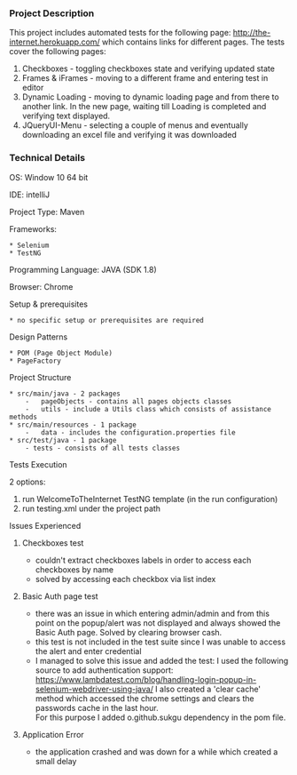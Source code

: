 ### Project Description

This project includes automated tests for the following page: http://the-internet.herokuapp.com/ which contains links for different pages.
The tests cover the following pages:
1. Checkboxes - toggling checkboxes state and verifying updated state
2. Frames & iFrames - moving to a different frame and entering test in editor
3. Dynamic Loading - moving to dynamic loading page and from there to another link.
   In the new page, waiting till Loading is completed and verifying text displayed. 
4. JQueryUI-Menu - selecting a couple of menus and eventually downloading an excel file and verifying it was downloaded

### Technical Details
OS:     Window 10 64 bit

IDE:    intelliJ

Project Type: Maven

Frameworks:

    * Selenium
    * TestNG

Programming Language: JAVA (SDK 1.8)

Browser: Chrome

Setup & prerequisites

    * no specific setup or prerequisites are required
 
Design Patterns
 
    * POM (Page Object Module)
    * PageFactory
    
Project Structure

    * src/main/java - 2 packages
        -   pageObjects - contains all pages objects classes
        -   utils - include a Utils class which consists of assistance methods
    * src/main/resources - 1 package
        -   data - includes the configuration.properties file 
    * src/test/java - 1 package
        - tests - consists of all tests classes
        
Tests Execution

2 options:

1. run WelcomeToTheInternet TestNG template (in the run configuration)
2. run testing.xml under the project path

Issues Experienced

1. Checkboxes test
    * couldn't extract checkboxes labels in order to access each checkboxes by name
    * solved by accessing each checkbox via list index
    
2.  Basic Auth page test
    * there was an issue in which entering admin/admin and from this point on the popup/alert was not displayed and always showed the Basic Auth page.
      Solved by clearing browser cash.
    * this test is not included in the test suite since I was unable to access the alert and enter credential
    * I managed to solve this issue and added the test:
      I used the following source to add authentication support:
      https://www.lambdatest.com/blog/handling-login-popup-in-selenium-webdriver-using-java/
      I also created a 'clear cache' method which accessed the chrome settings and clears the passwords cache in the last hour.  
      For this purpose I added o.github.sukgu dependency in the pom file.
    
3.  Application Error
    * the application crashed and was down for a while which created a small delay

 